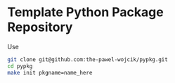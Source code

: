# Template Python Package Repository
Use
```bash
git clone git@github.com:the-pawel-wojcik/pypkg.git
cd pypkg
make init pkgname=name_here
```
